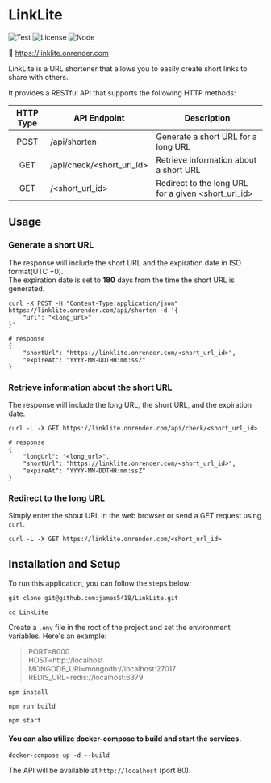 # LinkLite

![Test](https://github.com/james5418/LinkLite/actions/workflows/main.yml/badge.svg)
![License](https://img.shields.io/badge/License-MIT-blue.svg)
![Node](https://img.shields.io/badge/node-v18.12.0-6DA55F)

🔗 https://linklite.onrender.com

LinkLite is a URL shortener that allows you to easily create short links to share with others.

It provides a RESTful API that supports the following HTTP methods:

| HTTP Type | API Endpoint              | Description                                         |
|:---------:| ------------------------- | --------------------------------------------------- |
|   POST    | /api/shorten              | Generate a short URL for a long URL                 |
|    GET    | /api/check/<short_url_id> | Retrieve information about a short URL              |
|    GET    | /<short_url_id>           | Redirect to the long URL for a given <short_url_id> |


## Usage

### Generate a short URL
The response will include the short URL and the expiration date in ISO format(UTC +0).<br>
The expiration date is set to **180** days from the time the short URL is generated.
```shell
curl -X POST -H "Content-Type:application/json" https://linklite.onrender.com/api/shorten -d '{
    "url": "<long_url>"
}'

# response
{
    "shortUrl": "https://linklite.onrender.com/<short_url_id>",
    "expireAt": "YYYY-MM-DDTHH:mm:ssZ"
}

```

### Retrieve information about the short URL
The response will include the long URL, the short URL, and the expiration date.
```shell
curl -L -X GET https://linklite.onrender.com/api/check/<short_url_id>

# response
{
    "longUrl": "<long_url>",
    "shortUrl": "https://linklite.onrender.com/<short_url_id>",
    "expireAt": "YYYY-MM-DDTHH:mm:ssZ"
}
```

### Redirect to the long URL
Simply enter the shout URL in the web browser or send a GET request using `curl`.
```shell
curl -L -X GET https://linklite.onrender.com/<short_url_id>
```


## Installation and Setup
To run this application, you can follow the steps below:

```
git clone git@github.com:james5418/LinkLite.git
```
```
cd LinkLite
```
Create a `.env` file in the root of the project and set the environment variables. Here's an example:

> PORT=8000<br>
> HOST=http\://localhost<br>
> MONGODB_URI=mongodb://localhost:27017<br>
> REDIS_URL=redis://localhost:6379<br>

```
npm install
```
```
npm run build
```
```
npm start
```


#### You can also utilize docker-compose to build and start the services.
```
docker-compose up -d --build
```
The API will be available at `http://localhost` (port 80).

